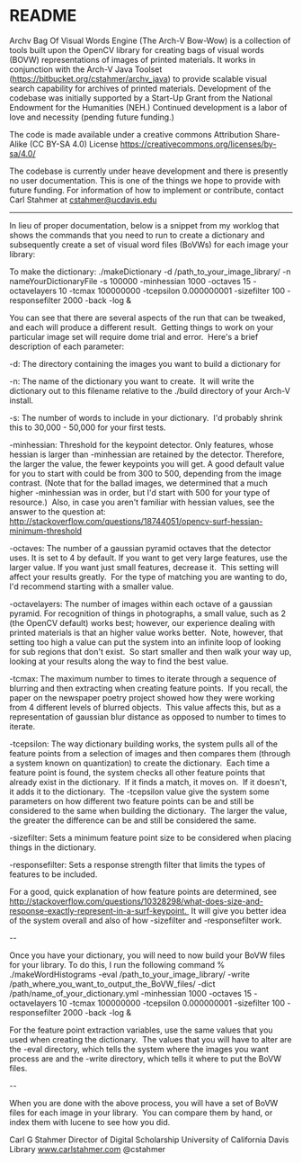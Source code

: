 # README #

Archv Bag Of Visual Words Engine (The Arch-V Bow-Wow) is a collection of tools built upon the OpenCV library
for creating bags of visual words (BOVW) representations of images of printed materials.  It works in conjunction 
with the Arch-V Java Toolset  (https://bitbucket.org/cstahmer/archv_java) to provide scalable visual search capability for archives of printed materials. Development of the codebase was initially supported by a Start-Up Grant from 
the National Endowment for the Humanities (NEH.) Continued development is a labor of love and necessity 
(pending future funding.)

The code is made available under a creative commons Attribution Share-Alike (CC BY-SA 4.0) License
https://creativecommons.org/licenses/by-sa/4.0/

The codebase is currently under heave development and there is presently no user documentation. This is one of the 
things we hope to provide with future funding. For information of how to implement or contribute, contact Carl Stahmer 
at cstahmer@ucdavis.edu

***********************************************************************************************************************************
In lieu of proper documentation, below is a snippet from my worklog that shows the commands that you need to run to 
create a dictionary and subsequently create a set of visual word files (BoVWs) for 
each image your library:

To make the dictionary:
./makeDictionary -d /path_to_your_image_library/ -n nameYourDictionaryFile -s 100000 -minhessian 1000 -octaves 15 -octavelayers 10 -tcmax 100000000 -tcepsilon 0.000000001 -sizefilter 100 -responsefilter 2000 -back -log &

You can see that there are several aspects of the run that can be tweaked, and 
each will produce a different result.  Getting things to work on your particular 
image set will require dome trial and error.  Here's a brief description of each 
parameter:

-d: The directory containing the images you want to build a dictionary for

-n: The name of the dictionary you want to create.  It will write the dictionary 
	out to this filename relative to the ./build directory of your Arch-V install. 

-s: The number of words to include in your dictionary.  I'd probably shrink this 
	to 30,000 - 50,000 for your first tests.

-minhessian: Threshold for the keypoint detector. Only features, whose hessian is 
				larger than -minhessian are retained by the detector. Therefore, the 
				larger the value, the fewer keypoints you will get. A good default 
				value for you to start with could be from 300 to 500, depending from 
				the image contrast. (Note that for the ballad images, we determined 
				that a much higher -minhessian was in order, but I'd start with 500 
				for your type of resource.)  Also, in case you aren't familiar with 
				hessian values, see the answer to the question at: 
				http://stackoverflow.com/questions/18744051/opencv-surf-hessian-minimum-threshold

-octaves: The number of a gaussian pyramid octaves that the detector uses. It is set 
			to 4 by default. If you want to get very large features, use the larger 
			value. If you want just small features, decrease it.  This setting will 
			affect your results greatly.  For the type of matching you are wanting to do, 
			I'd recommend starting with a smaller value.

-octavelayers: The number of images within each octave of a gaussian pyramid. For 
				recognition of things in photographs, a small value, such as 2 
				(the OpenCV default) works best; however, our experience dealing 
				with printed materials is that an higher value works better.  
				Note, however, that setting too high a value can put the system into 
				an infinite loop of looking for sub regions that don't exist.  So 
				start smaller and then walk your way up, looking at your results 
				along the way to find the best value.

-tcmax: The maximum number to times to iterate through a sequence of blurring and 
			then extracting when creating feature points.  If you recall, the paper 
			on the newspaper poetry project showed how they were working from 4 
			different levels of blurred objects.  This value affects this, but as a 
			representation of gaussian blur distance as opposed to number to times to 
			iterate.  

-tcepsilon: The way dictionary building works, the system pulls all of the feature 
				points from a selection of images and then compares them (through 
				a system known on quantization) to create the dictionary.  Each 
				time a feature point is found, the system checks all other feature 
				points that already exist in the dictionary.  If it finds a match, 
				it moves on.  If it doesn't, it adds it to the dictionary.  The -tcepsilon 
				value give the system some parameters on how different two feature points 
				can be and still be considered to the same when building the dictionary.  
				The larger the value, the greater the difference can be and still be 
				considered the same.  

-sizefilter: Sets a minimum feature point size to be considered when placing things 
				in the dictionary.

-responsefilter: Sets a response strength filter that limits the types of features 
					to be included.

For a good, quick explanation of how feature points are determined, see 
http://stackoverflow.com/questions/10328298/what-does-size-and-response-exactly-represent-in-a-surf-keypoint.  
It will give you better idea of the system overall and also of how -sizefilter 
and -responsefilter work.


--

Once you have your dictionary, you will need to now build your BoVW files for your library.
To do this, I run the following command
% ./makeWordHistograms -eval /path_to_your_image_library/ -write /path_where_you_want_to_output_the_BoVW_files/ -dict /path/name_of_your_dictionary.yml -minhessian 1000 -octaves 15 -octavelayers 10 -tcmax 100000000 -tcepsilon 0.000000001 -sizefilter 100 -responsefilter 2000 -back -log &

For the feature point extraction variables, use the same values that you used when 
creating the dictionary.  The values that you will have to alter are the -eval 
directory, which tells the system where the images you want process are and the 
-write directory, which tells it where to put the BoVW files.

--

When you are done with the above process, you will have a set of BoVW files for each 
image in your library.  You can compare them by hand, or index them with lucene to see 
how you did.


Carl G Stahmer
Director of Digital Scholarship
University of California Davis Library
www.carlstahmer.com
@cstahmer